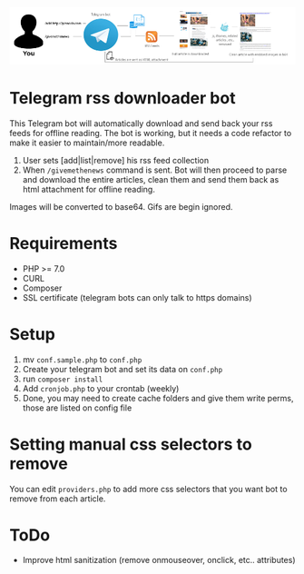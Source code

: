 ![telegrambot](https://raw.githubusercontent.com/tetreum/telegram-rss-downloader-bot/master/1.png)

# Telegram rss downloader bot

This Telegram bot will automatically download and send back your rss feeds for offline reading.
The bot is working, but it needs a code refactor to make it easier to maintain/more readable.

1. User sets [add|list|remove] his rss feed collection 
2. When `/givemethenews` command is sent. Bot will then proceed to parse and download the entire articles, clean them and send them back as html attachment for offline reading.

Images will be converted to base64.
Gifs are begin ignored.

# Requirements
- PHP >= 7.0
- CURL
- Composer
- SSL certificate (telegram bots can only talk to https domains)

# Setup

1. mv `conf.sample.php` to `conf.php`
2. Create your telegram bot and set its data on `conf.php`
3. run `composer install`
4. Add `cronjob.php` to your crontab (weekly)
5. Done, you may need to create cache folders and give them write perms, those are listed on config file

# Setting manual css selectors to remove

You can edit `providers.php` to add more css selectors that you want bot to remove from each article.

# ToDo

- Improve html sanitization (remove onmouseover, onclick, etc.. attributes)
